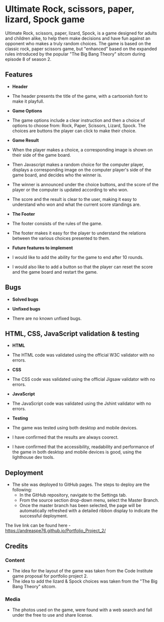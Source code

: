 # Ultimate Rock, scissors, paper, lizard, Spock game 

Ultimate Rock, scissors, paper, lizard, Spock, is a game designed for adults and children alike, to help them make decisions and have fun against an opponent who makes a truly random choices.
The game is based on the classic rock, paper scissors game, but "enhanced" based on the expanded rules introduced by the popular "The Big Bang Theory" sitcom during episode 8 of season 2. 



## Features

- __Header__

- The header presents the title of the game, with a cartoonish font to make it playfull.




- __Game Options__

- The game options include a clear instruction and then a choice of options to choose from: Rock, Paper, Scissors, Lizard, Spock. 
  The choices are buttons the player can click to make their choice.




- __Game Result__

- When the player makes a choice, a corresponding image is shown on their side of the game board.
- Then Javascript makes a random choice for the computer player, displays a corresponding image on the computer player's side of the game board,
  and decides who the winner is.
- The winner is announced under the choice buttons, and the score of the player or the computer is updated according to who won.
- The score and the result is clear to the user, making it easy to understand who won and what the current score standings are.




- __The Footer__

- The footer consists of the rules of the game.
- The footer makes it easy for the player to understand the relations between the various choices presented to them.




- __Future features to implement__

- I would like to add the ability for the game to end after 10 rounds.
- I would also like to add a button so that the player can reset the score and the game board and restart the game.


## Bugs

- __Solved bugs__

- __Unfixed bugs__

- There are no known unfixed bugs.


## HTML, CSS, JavaScript validation & testing

- __HTML__

- The HTML code was validated using the official W3C validator with no errors.




- __CSS__

- The CSS code was validated using the official Jigsaw validator with no errors.




- __JavaScript__

- The JavaScript code was validated using the Jshint validator with no errors.




- __Testing__

- The game was tested using both desktop and mobile devices.
- I have confirmed that the results are always coorect.
- I have confirmed that the accessibility, readability and performance of the game in both desktop and mobile devices is good, 
  using the lighthouse dev tools.




## Deployment

- The site was deployed to GitHub pages. The steps to deploy are the following:
   - In the GitHub repository, navigate to the Settings tab.
   - From the source section drop-down menu, select the Master Branch.
   - Once the master branch has been selected, the page will be automatically refreshed with a detailed ribbon display to indicate the successful deployment.

The live link can be found here - https://andreaspe76.github.io/Portfolio_Project_2/


## Credits 

### Content 

- The idea for the layout of the game was taken from the Code Institute game proposal for portfolio project 2.
- The idea to add the lizard & Spock choices was taken from the "The Big Bang Theory" sitcom.


### Media

- The photos used on the game, were found with a web search and fall under the free to use and share license.


